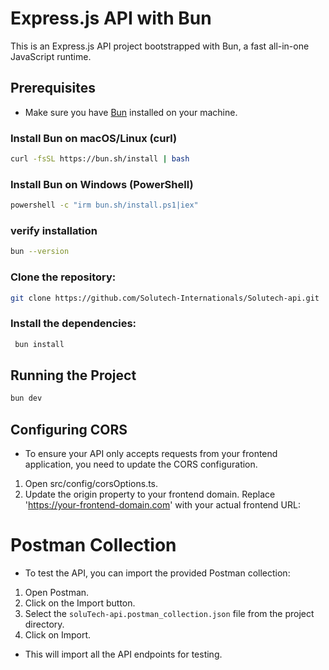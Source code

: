 # Express.js API with Bun

This is an Express.js API project bootstrapped with Bun, a fast all-in-one JavaScript runtime.

## Prerequisites

- Make sure you have [Bun](https://bun.sh) installed on your machine.

### Install Bun on macOS/Linux (curl)

```bash
curl -fsSL https://bun.sh/install | bash
```
### Install Bun on Windows (PowerShell)
```bash
powershell -c "irm bun.sh/install.ps1|iex"
```

### verify installation
```bash
bun --version
```

### Clone the repository:
```bash
git clone https://github.com/Solutech-Internationals/Solutech-api.git
```
### Install the dependencies:

```bash
 bun install
```
## Running the Project

```bash
bun dev
```

## Configuring CORS

- To ensure your API only accepts requests from your frontend application, you need to update the CORS configuration.

1. Open src/config/corsOptions.ts.
2. Update the origin property to your frontend domain. Replace 'https://your-frontend-domain.com' with your actual frontend URL:

 # Postman Collection
- To test the API, you can import the provided Postman collection:

 1. Open Postman.
 2. Click on the Import button.
 3. Select the `soluTech-api.postman_collection.json` file from the project directory.
 4. Click on Import.
 
- This will import all the API endpoints for testing.